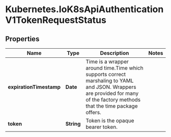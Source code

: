 # Kubernetes.IoK8sApiAuthenticationV1TokenRequestStatus

## Properties

Name | Type | Description | Notes
------------ | ------------- | ------------- | -------------
**expirationTimestamp** | **Date** | Time is a wrapper around time.Time which supports correct marshaling to YAML and JSON.  Wrappers are provided for many of the factory methods that the time package offers. | 
**token** | **String** | Token is the opaque bearer token. | 


